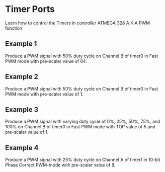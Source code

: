 # Timer Ports
Learn how to control the Timers in controller ATMEGA 328 A.K.A PWM function

## Example 1
Produce a PWM signal with 50% duty cycle on Channel B of timer0 in Fast PWM mode with pre-scaler value of 64.

## Example 2
Produce a PWM signal with 50% duty cycle on Channel B of timer0 in Fast PWM mode with pre-scaler value of 1.

## Example 3
Produce a PWM signal with varying duty cycle of 0%, 25%, 50%, 75%, and 100% on Channel B of timer0 in Fast PWM mode with TOP value of 5 and pre-scaler value of 1.

## Example 4
Produce a PWM signal with 25% duty cycle on Channel A of timer1 in 10-bit Phase Correct PWM-mode with pre-scaler value of 8.
